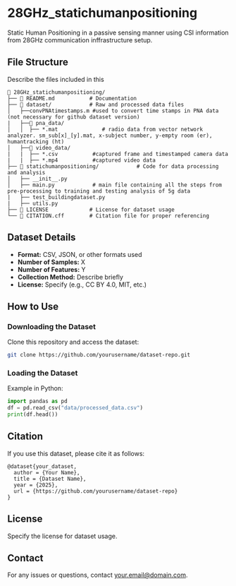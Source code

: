 # 28GHz_statichumanpositioning
Static Human Positioning in a passive sensing manner using CSI information from 28GHz communication inffrastructure setup. 

## File Structure
Describe the files included in this

```
📂 28GHz_statichumanpositioning/
├── 📄 README.md           # Documentation
├── 📂 dataset/            # Raw and processed data files
│   ├──convPNAtimestamps.m #used to convert time stamps in PNA data (not necessary for github dataset version)
|   ├──📂 pna_data/
│   │  ├── *.mat              # radio data from vector network analyzer. sm_sub[x]_[y].mat, x-subject number, y-empty room (er), humantracking (ht)
│   ├──📂 video_data/
|   |  ├── *.csv           #captured frame and timestamped camera data
|   |  ├── *.mp4           #captured video data 
├── 📂 statichumanpositioning/            # Code for data processing and analysis
│   ├── __init__.py      
│   ├── main.py            # main file containing all the steps from pre-processing to training and testing analysis of 5g data
|   ├── test_buildingdataset.py
|   ├── utils.py
├── 📄 LICENSE             # License for dataset usage
└── 📄 CITATION.cff        # Citation file for proper referencing
```

## Dataset Details
- **Format:** CSV, JSON, or other formats used
- **Number of Samples:** X
- **Number of Features:** Y
- **Collection Method:** Describe briefly
- **License:** Specify (e.g., CC BY 4.0, MIT, etc.)

## How to Use
### Downloading the Dataset
Clone this repository and access the dataset:
```bash
git clone https://github.com/yourusername/dataset-repo.git
```

### Loading the Dataset
Example in Python:
```python
import pandas as pd
df = pd.read_csv("data/processed_data.csv")
print(df.head())
```

## Citation
If you use this dataset, please cite it as follows:
```
@dataset{your_dataset,
  author = {Your Name},
  title = {Dataset Name},
  year = {2025},
  url = {https://github.com/yourusername/dataset-repo}
}
```

## License
Specify the license for dataset usage.

## Contact
For any issues or questions, contact [your.email@domain.com](mailto:your.email@domain.com).

